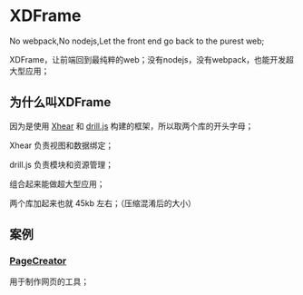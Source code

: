 # XDFrame

No webpack,No nodejs,Let the front end go back to the purest web;

XDFrame，让前端回到最纯粹的web；没有nodejs，没有webpack，也能开发超大型应用；

## 为什么叫XDFrame

因为是使用 [Xhear](https://github.com/kirakiray/Xhear) 和 [drill.js](https://github.com/kirakiray/drill.js) 构建的框架，所以取两个库的开头字母；

Xhear 负责视图和数据绑定；

drill.js 负责模块和资源管理；

组合起来能做超大型应用；

两个库加起来也就 45kb 左右；（压缩混淆后的大小）

## 案例

### [PageCreator](https://kirakiray.com/pageCreator/)

用于制作网页的工具；

